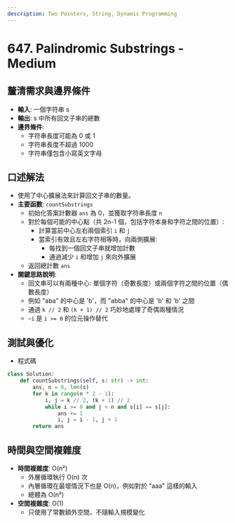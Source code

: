 ```yaml
---
description: Two Pointers, String, Dynamic Programming
---
```


# 647. Palindromic Substrings - Medium

## 釐清需求與邊界條件

* **輸入**: 一個字符串 s
* **輸出**: s 中所有回文子串的總數
* **邊界條件**:
  * 字符串長度可能為 0 或 1
  * 字符串長度不超過 1000
  * 字符串僅包含小寫英文字母

## 口述解法

* 使用了中心擴展法來計算回文子串的數量。
* **主要函數**: `countSubstrings`
  * 初始化答案計數器 `ans` 為 0，並獲取字符串長度 `n`
  * 對於每個可能的中心點（共 2n-1 個，包括字符本身和字符之間的位置）:
    * 計算當前中心左右兩個索引 `i` 和 `j`
    * 當索引有效且左右字符相等時，向兩側擴展:
      * 每找到一個回文子串就增加計數
      * 通過減少 `i` 和增加 `j` 來向外擴展
  * 返回總計數 `ans`
* **關鍵思路說明**:
  * 回文串可以有兩種中心: 單個字符（奇數長度）或兩個字符之間的位置（偶數長度）
  * 例如 "aba" 的中心是 'b'，而 "abba" 的中心是 'b' 和 'b' 之間
  * 通過 `k // 2` 和 `(k + 1) // 2` 巧妙地處理了奇偶兩種情況
  * `~i` 是 `i >= 0` 的位元操作替代

## 測試與優化

* 程式碼

```python
class Solution:
    def countSubstrings(self, s: str) -> int:
        ans, n = 0, len(s)
        for k in range(n * 2 - 1):
            i, j = k // 2, (k + 1) // 2
            while i >= 0 and j < n and s[i] == s[j]:
                ans += 1
                i, j = i - 1, j + 1
        return ans
```

## 時間與空間複雜度

* **時間複雜度**: O(n²)
  * 外層循環執行 O(n) 次
  * 內層循環在最壞情況下也是 O(n)，例如對於 "aaa" 這樣的輸入
  * 總體為 O(n²)
* **空間複雜度**: O(1)
  * 只使用了常數額外空間，不隨輸入規模變化
